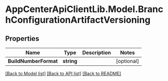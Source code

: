 # AppCenterApiClientLib.Model.BranchConfigurationArtifactVersioning
## Properties

Name | Type | Description | Notes
------------ | ------------- | ------------- | -------------
**BuildNumberFormat** | **string** |  | [optional] 

[[Back to Model list]](../README.md#documentation-for-models) [[Back to API list]](../README.md#documentation-for-api-endpoints) [[Back to README]](../README.md)

